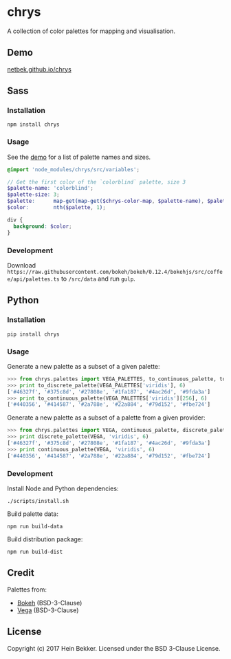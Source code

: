 # chrys

A collection of color palettes for mapping and visualisation.

## Demo

[netbek.github.io/chrys](https://netbek.github.io/chrys)

## Sass

### Installation

```shell
npm install chrys
```

### Usage

See the [demo](https://netbek.github.io/chrys) for a list of palette names and sizes.

```scss
@import 'node_modules/chrys/src/variables';

// Get the first color of the `colorblind` palette, size 3
$palette-name: 'colorblind';
$palette-size: 3;
$palette:      map-get(map-get($chrys-color-map, $palette-name), $palette-size);
$color:        nth($palette, 1);

div {
  background: $color;
}
```

### Development

Download `https://raw.githubusercontent.com/bokeh/bokeh/0.12.4/bokehjs/src/coffee/api/palettes.ts` to `/src/data` and run `gulp`.

## Python

### Installation

```shell
pip install chrys
```

### Usage

Generate a new palette as a subset of a given palette:

```python
>>> from chrys.palettes import VEGA_PALETTES, to_continuous_palette, to_discrete_palette
>>> print to_discrete_palette(VEGA_PALETTES['viridis'], 6)
['#46327f', '#375c8d', '#27808e', '#1fa187', '#4ac26d', '#9fda3a']
>>> print to_continuous_palette(VEGA_PALETTES['viridis'][256], 6)
['#440356', '#414587', '#2a788e', '#22a884', '#79d152', '#fbe724']
```

Generate a new palette as a subset of a palette from a given provider:

```python
>>> from chrys.palettes import VEGA, continuous_palette, discrete_palette
>>> print discrete_palette(VEGA, 'viridis', 6)
['#46327f', '#375c8d', '#27808e', '#1fa187', '#4ac26d', '#9fda3a']
>>> print continuous_palette(VEGA, 'viridis', 6)
['#440356', '#414587', '#2a788e', '#22a884', '#79d152', '#fbe724']
```

### Development

Install Node and Python dependencies:

```shell
./scripts/install.sh
```

Build palette data:

```shell
npm run build-data
```

Build distribution package:

```shell
npm run build-dist
```

## Credit

Palettes from:

* [Bokeh](https://bokeh.org) (BSD-3-Clause)
* [Vega](https://vega.github.io/vega) (BSD-3-Clause)

## License

Copyright (c) 2017 Hein Bekker. Licensed under the BSD 3-Clause License.
